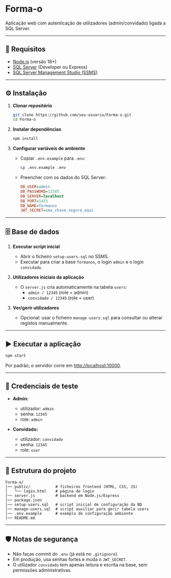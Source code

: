 # Forma-o

Aplicação web com autenticação de utilizadores (admin/convidado) ligada a SQL Server.

---

## 🚀 Requisitos

- [Node.js](https://nodejs.org/) (versão 18+)
- [SQL Server](https://www.microsoft.com/en-us/sql-server/sql-server-downloads) (Developer ou Express)
- [SQL Server Management Studio (SSMS)](https://learn.microsoft.com/sql/ssms/download-sql-server-management-studio-ssms)

---

## ⚙️ Instalação

1. **Clonar repositório**
   ```bash
   git clone https://github.com/seu-usuario/Forma-o.git
   cd Forma-o
   ```

2. **Instalar dependências**
   ```bash
   npm install
   ```

3. **Configurar variáveis de ambiente**
   - Copiar `.env.example` para `.env`:
     ```bash
     cp .env.example .env
     ```
   - Preencher com os dados do SQL Server:
     ```ini
     DB_USER=admin
     DB_PASSWORD=12345
     DB_SERVER=localhost
     DB_PORT=1433
     DB_NAME=formanos
     JWT_SECRET=uma_chave_segura_aqui
     ```

---

## 🗄️ Base de dados

1. **Executar script inicial**
   - Abrir o ficheiro `setup-users.sql` no SSMS.
   - Executar para criar a base `formanos`, o login `admin` e o login `convidado`.

2. **Utilizadores iniciais da aplicação**
   - O `server.js` cria automaticamente na tabela `users`:
     - `admin / 12345` (role = admin)
     - `convidado / 12345` (role = user)

3. **Ver/gerir utilizadores**
   - Opcional: usar o ficheiro `manage-users.sql` para consultar ou alterar registos manualmente.

---

## ▶️ Executar a aplicação

```bash
npm start
```

Por padrão, o servidor corre em [http://localhost:10000](http://localhost:10000).

---

## 🔑 Credenciais de teste

- **Admin:**  
  - utilizador: `admin`  
  - senha: `12345`  
  - role: `admin`  

- **Convidado:**  
  - utilizador: `convidado`  
  - senha: `12345`  
  - role: `user`  

---

## 📂 Estrutura do projeto

```
Forma-o/
│── public/           # ficheiros frontend (HTML, CSS, JS)
│   └── login.html    # página de login
│── server.js         # backend em Node.js/Express
│── package.json
│── setup-users.sql   # script inicial de configuração da BD
│── manage-users.sql  # script auxiliar para gerir tabela users
│── .env.example      # exemplo de configuração ambiente
│── README.md
```

---

## 🛡️ Notas de segurança

- Não faças commit do `.env` (já está no `.gitignore`).
- Em produção, usa senhas fortes e muda o `JWT_SECRET`.
- O utilizador `convidado` tem apenas leitura e escrita na base, sem permissões administrativas.
